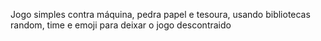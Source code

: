 Jogo simples contra máquina, pedra papel e tesoura, usando bibliotecas random, time e emoji para deixar o jogo descontraido
